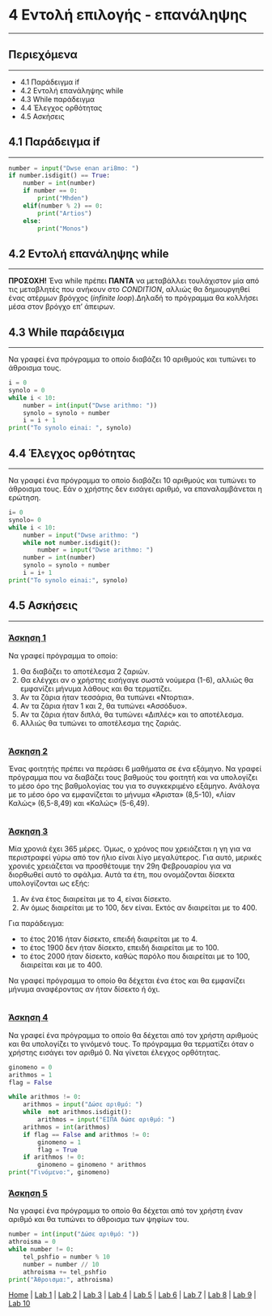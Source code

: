 # 4 Εντολή επιλογής - επανάληψης

---

## Περιεχόμενα

---

- 4.1 Παράδειγμα if
- 4.2 Εντολή επανάληψης while
- 4.3 While παράδειγμα
- 4.4 Έλεγχος ορθότητας
- 4.5 Ασκήσεις

## 4.1 Παράδειγμα if

---

```python
number = input("Dwse enan ari8mo: ")
if number.isdigit() == True:
    number = int(number)
    if number == 0:
        print("Mhden")
    elif(number % 2) == 0:
        print("Artios")
    else:
        print("Monos")
```

## 4.2 Εντολή επανάληψης while

---

**ΠΡΟΣΟΧΗ!** Ένα while πρέπει **ΠΑΝΤΑ** να μεταβάλλει τουλάχιστον μία από τις μεταβλητές που ανήκουν στο *CONDITION*, αλλιώς θα δημιουργηθεί ένας ατέρμων βρόγχος (*infinite loop*).Δηλαδή το πρόγραμμα θα κολλήσει μέσα στον βρόγχο επ’ άπειρων.

## 4.3 While παράδειγμα

---

Να γραφεί ένα πρόγραμμα το οποίο διαβάζει 10 αριθμούς και τυπώνει το άθροισμα τους.

```python
i = 0
synolo = 0
while i < 10:
    number = int(input("Dwse arithmo: "))
    synolo = synolo + number
    i = i + 1 
print("To synolo einai: ", synolo)
```

## 4.4 Έλεγχος ορθότητας

---

Να γραφεί ένα πρόγραμμα το οποίο διαβάζει 10 αριθμούς και τυπώνει το άθροισμα τους. Εάν ο χρήστης δεν εισάγει αριθμό, να επαναλαμβάνεται η ερώτηση.

```python
i= 0
synolo= 0
while i < 10:
    number = input("Dwse arithmo: ")
    while not number.isdigit():
        number = input("Dwse arithmo: ")
    number = int(number)
    synolo = synolo + number
    i = i+ 1 
print("To synolo einai:", synolo)
```

## 4.5 Ασκήσεις

---

### [Άσκηση 1](source/lab_04/lab_04_exercise_1.py)

Να γραφεί πρόγραμμα το οποίο:

1. Θα διαβάζει το αποτέλεσμα 2 ζαριών.
2. Θα ελέγχει αν ο χρήστης εισήγαγε σωστά νούμερα (1-6), αλλιώς θα εμφανίζει μήνυμα λάθους και θα τερματίζει.
3. Αν τα ζάρια ήταν τεσσάρια, θα τυπώνει «Ντορτια».
4. Αν τα ζάρια ήταν 1 και 2, θα τυπώνει «Ασσόδυο».
5. Αν τα ζάρια ήταν διπλά, θα τυπώνει «Διπλές» και το αποτέλεσμα.
6. Αλλιώς θα τυπώνει το αποτέλεσμα της ζαριάς.

```python

```

### [Άσκηση 2](source/lab_04/lab_04_exercise_2.py)

Ένας φοιτητής πρέπει να περάσει 6 μαθήματα σε ένα εξάμηνο. Να γραφεί πρόγραμμα που να διαβάζει τους βαθμούς του φοιτητή και να υπολογίζει το μέσο όρο της βαθμολογίας του για το συγκεκριμένο εξάμηνο. Ανάλογα με το μέσο όρο να εμφανίζεται το μήνυμα «Άριστα» (8,5-10), «Λίαν Καλώς» (6,5-8,49) και «Καλώς» (5-6,49).

```python

```

### [Άσκηση 3](source/lab_04/lab_04_exercise_3a.py)

Μία χρονιά έχει 365 μέρες. Όμως, ο χρόνος που χρειάζεται η γη για να περιστραφεί γύρω από τον ήλιο είναι λίγο μεγαλύτερος. Για αυτό, μερικές χρονιές χρειάζεται να προσθέτουμε την 29η Φεβρουαρίου για να διορθωθεί αυτό το σφάλμα. Αυτά τα έτη, που ονομάζονται δίσεκτα
υπολογίζονται ως εξής:

1. Αν ένα έτος διαιρείται με το 4, είναι δίσεκτο.
2. Αν όμως διαιρείται με το 100, δεν είναι. Εκτός αν διαιρείται με το 400.

Για παράδειγμα:

- το έτος 2016 ήταν δίσεκτο, επειδή διαιρείται με το 4.
- το έτος 1900 δεν ήταν δίσεκτο, επειδή διαιρείται με το 100.
- το έτος 2000 ήταν δίσεκτο, καθώς παρόλο που διαιρείται με το 100, διαιρείται και με το 400.

Να γραφεί πρόγραμμα το οποίο θα δέχεται ένα έτος και θα εμφανίζει μήνυμα αναφέροντας αν ήταν δίσεκτο ή όχι.

```python

```

### [Άσκηση 4](source/lab_04/lab_04_exercise_4b.py)

Να γραφεί ένα πρόγραμμα το οποίο θα δέχεται από τον χρήστη αριθμούς και θα υπολογίζει το γινόμενό τους. Το πρόγραμμα θα τερματίζει όταν ο χρήστης εισάγει τον αριθμό 0. Να γίνεται έλεγχος ορθότητας.

```python
ginomeno = 0
arithmos = 1
flag = False

while arithmos != 0:
    arithmos = input("Δώσε αριθμό: ")
    while  not arithmos.isdigit():
        arithmos = input("ΕΙΠΑ δώσε αριθμό: ")
    arithmos = int(arithmos)
    if flag == False and arithmos != 0:
        ginomeno = 1
        flag = True
    if arithmos != 0:
        ginomeno = ginomeno * arithmos
print("Γινόμενο:", ginomeno)        
```

### [Άσκηση 5](source/lab_04/lab_04_exercise_5.py)

Να γραφεί ένα πρόγραμμα το οποίο θα δέχεται από τον χρήστη έναν αριθμό και θα τυπώνει το άθροισμα των ψηφίων του.

```python
number = int(input("Δώσε αριθμό: "))
athroisma = 0
while number != 0:
    tel_pshfio = number % 10
    number = number // 10
    athroisma += tel_pshfio
print("Άθροισμα:", athroisma)
```

[Home](../README.md) | [Lab 1](lab_01.md) | [Lab 2](lab_02.md) | [Lab 3](lab_03.md) | [Lab 4](lab_04.md) | [Lab 5](lab_05.md) | [Lab 6](lab_06.md) | [Lab 7](lab_07.md) | [Lab 8](lab_08.md) | [Lab 9](lab_09.md) | [Lab 10](lab_10.md)
